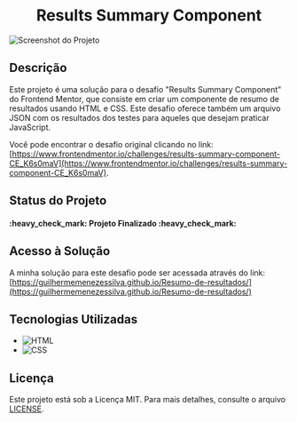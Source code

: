 <h1 align="center">Results Summary Component</h1>

![Screenshot do Projeto](https://github.com/GuilhermeMenezesSilva/Resumo-de-resultados/assets/107522195/c1099603-c3dc-4fdd-8d80-5e04b2004177)

## Descrição
Este projeto é uma solução para o desafio "Results Summary Component" do Frontend Mentor, que consiste em criar um componente de resumo de resultados usando HTML e CSS. Este desafio oferece também um arquivo JSON com os resultados dos testes para aqueles que desejam praticar JavaScript.

Você pode encontrar o desafio original clicando no link: [https://www.frontendmentor.io/challenges/results-summary-component-CE_K6s0maV](https://www.frontendmentor.io/challenges/results-summary-component-CE_K6s0maV).

## Status do Projeto
<h4>:heavy_check_mark: Projeto Finalizado :heavy_check_mark:</h4>

## Acesso à Solução
A minha solução para este desafio pode ser acessada através do link: [https://guilhermemenezessilva.github.io/Resumo-de-resultados/](https://guilhermemenezessilva.github.io/Resumo-de-resultados/)

## Tecnologias Utilizadas
- ![HTML](https://img.shields.io/badge/HTML-5-orange)
- ![CSS](https://img.shields.io/badge/CSS-3-blue)

## Licença
Este projeto está sob a Licença MIT. Para mais detalhes, consulte o arquivo [LICENSE](LICENSE).
